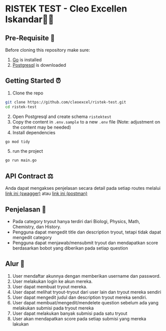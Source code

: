 # RISTEK TEST - Cleo Excellen Iskandar✍🏻
## Pre-Requisite 🔌
Before cloning this repository make sure:
1. [Go](https://go.dev/doc/install) is installed
2. [Postgresql](https://www.postgresql.org/download/) is downloaded

## Getting Started ⏰
1. Clone the repo
```bash
git clone https://github.com/cleoexcel/ristek-test.git
cd ristek-test
```

2. Open Postgresql and create schema `ristektest`
3. Copy the content in `.env.sample` to a new `.env` file (Note: adjustment on the content may be needed)
4. Install dependencies
```bash
go mod tidy
```
5. run the project
```bash
go run main.go
```

## API Contract ⚖️
Anda dapat mengakses penjelasan secara detail pada setiap routes melalui [link ini (swagger)](https://app.swaggerhub.com/apis/CleoExcellen/OPREC_RISTEK/1.0.0) atau [link ini (postman)](https://api-ristek.postman.co/workspace/API-RISTEK-Workspace~c1cb0d07-3c89-45f6-82b9-3202ba8d08b1/collection/38268031-b06bb323-8b25-42d0-8c4d-d884686e69b2?action=share&creator=38268031)

## Penjelasan 📜
- Pada category tryout hanya terdiri dari Biologi, Physics, Math, Chemistry, dan History.
- Pengguna dapat mengedit title dan description tryout, tetapi tidak dapat mengedit category
- Pengguna dapat menjawab/mensubmit tryout dan mendapatkan score berdasarkan bobot yang diberikan pada setiap question

## Alur 👣
1. User mendaftar akunnya dengan memberikan username dan password. 
2. User melakukan login ke akun mereka.
3. User dapat membuat tryout mereka.
4. User dapat melihat tryout-tryout dari user lain dan tryout mereka sendiri
5. User dapat mengedit judul dan description tryout mereka sendiri.
6. User dapat membuat/mengedit/mendelete question sebelum ada yang melakukan submisi pada tryout mereka
7. User dapat melakukan banyak submisi pada satu tryout
8. User akan mendapatkan score pada setiap submisi yang mereka lakukan
